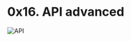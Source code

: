 # 0x16. API advanced

![API](https://s3.amazonaws.com/intranet-projects-files/holbertonschool-sysadmin_devops/314/WIxXad8.png)

